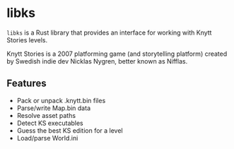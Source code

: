 # libks

`libks` is a Rust library that provides an interface for working with Knytt Stories levels.

Knytt Stories is a 2007 platforming game (and storytelling platform) created by Swedish indie dev Nicklas Nygren, better known as Nifflas.


## Features

- Pack or unpack .knytt.bin files
- Parse/write Map.bin data
- Resolve asset paths
- Detect KS executables
- Guess the best KS edition for a level
- Load/parse World.ini
